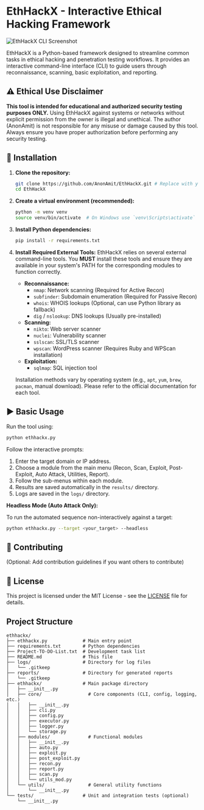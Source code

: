 # EthHackX - Interactive Ethical Hacking Framework

![EthHackX CLI Screenshot](ethhackx_cli_screenshot.png)

EthHackX is a Python-based framework designed to streamline common tasks in ethical hacking and penetration testing workflows. It provides an interactive command-line interface (CLI) to guide users through reconnaissance, scanning, basic exploitation, and reporting.

## ⚠️ Ethical Use Disclaimer

**This tool is intended for educational and authorized security testing purposes ONLY.** Using EthHackX against systems or networks without explicit permission from the owner is illegal and unethical. The author (AnonAmit) is not responsible for any misuse or damage caused by this tool. Always ensure you have proper authorization before performing any security testing.

## 🚀 Installation

1.  **Clone the repository:**
    ```bash
    git clone https://github.com/AnonAmit/EthHackX.git # Replace with your actual repo URL
    cd EthHackX
    ```

2.  **Create a virtual environment (recommended):**
    ```bash
    python -m venv venv
    source venv/bin/activate  # On Windows use `venv\Scripts\activate`
    ```

3.  **Install Python dependencies:**
    ```bash
    pip install -r requirements.txt
    ```

4.  **Install Required External Tools:**
    EthHackX relies on several external command-line tools. You **MUST** install these tools and ensure they are available in your system's PATH for the corresponding modules to function correctly.

    *   **Reconnaissance:**
        *   `nmap`: Network scanning (Required for Active Recon)
        *   `subfinder`: Subdomain enumeration (Required for Passive Recon)
        *   `whois`: WHOIS lookups (Optional, can use Python library as fallback)
        *   `dig` / `nslookup`: DNS lookups (Usually pre-installed)
    *   **Scanning:**
        *   `nikto`: Web server scanner
        *   `nuclei`: Vulnerability scanner
        *   `sslscan`: SSL/TLS scanner
        *   `wpscan`: WordPress scanner (Requires Ruby and WPScan installation)
    *   **Exploitation:**
        *   `sqlmap`: SQL injection tool

    Installation methods vary by operating system (e.g., `apt`, `yum`, `brew`, `pacman`, manual download). Please refer to the official documentation for each tool.

## ▶️ Basic Usage

Run the tool using:

```bash
python ethhackx.py
```

Follow the interactive prompts:

1.  Enter the target domain or IP address.
2.  Choose a module from the main menu (Recon, Scan, Exploit, Post-Exploit, Auto Attack, Utilities, Report).
3.  Follow the sub-menus within each module.
4.  Results are saved automatically in the `results/` directory.
5.  Logs are saved in the `logs/` directory.

**Headless Mode (Auto Attack Only):**

To run the automated sequence non-interactively against a target:

```bash
python ethhackx.py --target <your_target> --headless
```

## 🤝 Contributing

(Optional: Add contribution guidelines if you want others to contribute)

## 📄 License

This project is licensed under the MIT License - see the [LICENSE](LICENSE) file for details.

## Project Structure

```
ethhackx/
├── ethhackx.py             # Main entry point
├── requirements.txt        # Python dependencies
├── Project-TO-DO-List.txt  # Development task list
├── README.md               # This file
├── logs/                   # Directory for log files
│   └── .gitkeep
├── reports/                # Directory for generated reports
│   └── .gitkeep
├── ethhackx/               # Main package directory
│   ├── __init__.py
│   ├── core/                 # Core components (CLI, config, logging, etc.)
│   │   ├── __init__.py
│   │   ├── cli.py
│   │   ├── config.py
│   │   ├── executor.py
│   │   ├── logger.py
│   │   └── storage.py
│   ├── modules/              # Functional modules
│   │   ├── __init__.py
│   │   ├── auto.py
│   │   ├── exploit.py
│   │   ├── post_exploit.py
│   │   ├── recon.py
│   │   ├── report.py
│   │   ├── scan.py
│   │   └── utils_mod.py
│   └── utils/                # General utility functions
│       └── __init__.py
└── tests/                  # Unit and integration tests (optional)
    └── __init__.py
``` 
